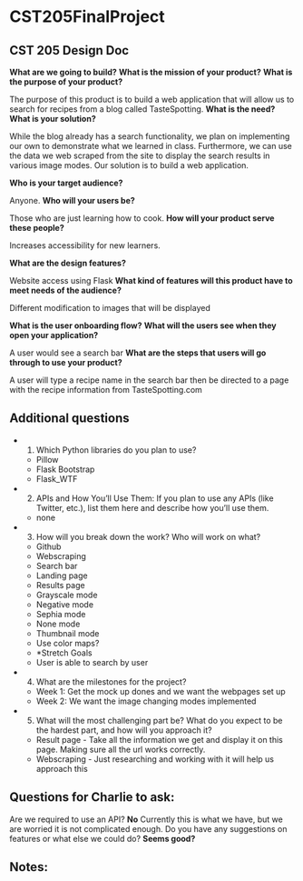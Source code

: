 # CST205FinalProject



## CST 205 Design Doc

**What are we going to build?**
**What is the mission of your product?**
**What is the purpose of your product?**

The purpose of this product is to build a web application that will allow us to search for recipes from a blog called TasteSpotting. 
**What is the need? What is your solution?**

While the blog already has a search functionality, we plan on implementing our own to demonstrate what we learned in class. Furthermore, we can use the data we web scraped from the site to display the search results in various image modes. 
Our solution is to build a web application.  

**Who is your target audience?**

Anyone.
**Who will your users be?**

Those who are just learning how to cook. 
**How will your product serve these people?**

Increases accessibility for new learners. 


**What are the design features?**

Website access using Flask
**What kind of features will this product have to meet needs of the audience?**

Different modification to images that will be displayed 


**What is the user onboarding flow?**
**What will the users see when they open your application?**

A user would see a search bar 
**What are the steps that users will go through to use your product?**

A user will type a recipe name in the search bar then be directed to a page with the recipe information from TasteSpotting.com 



## Additional questions
* 1. Which Python libraries do you plan to use?
  * Pillow
  * Flask Bootstrap
  * Flask_WTF

* 2. APIs and How You’ll Use Them: If you plan to use any APIs (like Twitter, etc.), list them here and describe how you’ll use them.
  * none

* 3. How will you break down the work? Who will work on what?
  * Github
  * Webscraping
  * Search bar 
  * Landing page
  * Results page
  * Grayscale mode
  * Negative mode
  * Sephia mode
  * None mode 
  * Thumbnail mode 
  * Use color maps? 
  * *Stretch Goals
  * User is able to search by user

* 4. What are the milestones for the project? 
  * Week 1: Get the mock up dones and we want the webpages set up
  * Week 2: We want the image changing modes implemented

* 5. What will the most challenging part be? What do you expect to be the hardest part, and how will you approach it?
  * Result page - Take all the information we get and display it on this page. Making sure all the url works correctly. 
  * Webscraping - Just researching and working with it will help us approach this 


## Questions for Charlie to ask:
Are we required to use an API? **No**
Currently this is what we have, but we are worried it is not complicated enough. Do you have any suggestions on features or what else we could do? **Seems good?**


## Notes:  
